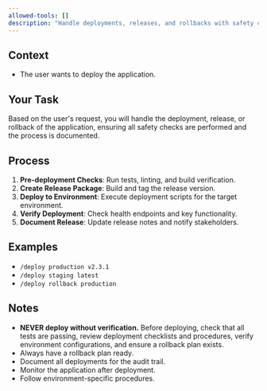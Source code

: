 ```yaml
---
allowed-tools: []
description: "Handle deployments, releases, and rollbacks with safety checks and documentation."
---
```


## Context

- The user wants to deploy the application.

## Your Task

Based on the user's request, you will handle the deployment, release, or rollback of the application, ensuring all safety checks are performed and the process is documented.

## Process

1.  **Pre-deployment Checks**: Run tests, linting, and build verification.
2.  **Create Release Package**: Build and tag the release version.
3.  **Deploy to Environment**: Execute deployment scripts for the target environment.
4.  **Verify Deployment**: Check health endpoints and key functionality.
5.  **Document Release**: Update release notes and notify stakeholders.

## Examples

-   `/deploy production v2.3.1`
-   `/deploy staging latest`
-   `/deploy rollback production`

## Notes

-   **NEVER deploy without verification.** Before deploying, check that all tests are passing, review deployment checklists and procedures, verify environment configurations, and ensure a rollback plan exists.
-   Always have a rollback plan ready.
-   Document all deployments for the audit trail.
-   Monitor the application after deployment.
-   Follow environment-specific procedures.